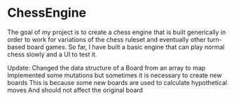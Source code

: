 # ChessEngine

The goal of my project is to create a chess engine that is built generically in order to work for variations of the chess ruleset and eventually other turn-based board games.  So far, I have built a basic engine that can play normal chess slowly and a UI to test it.


Update:
Changed the data structure of a Board from an array to map
Implemented some mutations but sometimes it is necessary to create new boards
This is because some new boards are used to calculate hypothetical moves
And should not affect the original board
